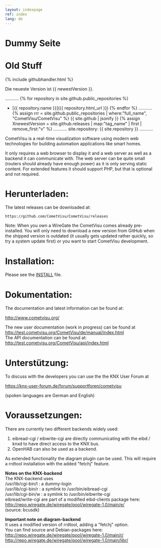 ```yaml
---
layout: indexpage
ref: index
lang: de
---
```


Dummy Seite
===========

Old Stuff
=========

{% include githubhandler.html %}

Die neueste Version ist {{ newestVersion }}.

...........
{% for repository in site.github.public_repositories %}
  * [{{ repository.name }}]({{ repository.html_url }})
{% endfor %}
...........
{% assign rrr = site.github.public_repositories | where:"full_name", "CometVisu/CometVisu" %}
{{ site.github | jsonify }}
{% assign XnewestVersion = site.github.releases | map:"tag_name" | first | remove_first:"v" %}
...........
site.repository: {{ site.repository }}
...........

CometVisu is a real-time visualization software using modern web technologies for
building automation applications like smart homes.

It only requires a web browser to display it and a web server as well as a 
backend it can communicate with. The web server can be quite small (routers
should already have enough power) as it is only serving static content. For 
extended features it should support PHP, but that is optional and not required.

Herunterladen:
==============

The latest releases can be downloaded at:

    https://github.com/CometVisu/CometVisu/releases
    
Note: When you own a WireGate the CometVisu comes already pre-installed.
You will only need to download a new version from GitHub when the shipped version
is outdated (it usually gets updated rather quickly, so try a system update 
first) or you want to start CometVisu development.

Installation:
=============

Please see the [INSTALL](./INSTALL) file.

Dokumentation:
==============

The documentation and latest information can be found at:
    
http://www.cometvisu.org/

The new user documentation (work in progress) can be found at http://test.cometvisu.org/CometVisu/de/manual/index.html  
The API documentation can be found at: http://test.cometvisu.org/CometVisu/api/index.html  
    
Unterstützung:
==============

To discuss with the developers you can use the the KNX User Forum
at 

https://knx-user-forum.de/forum/supportforen/cometvisu

(spoken languages are German and English)

Voraussetzungen:
================

There are currently two different backends widely used: 

1. eibread-cgi / eibwrite-cgi are directly communicating with the eibd / knxd to have direct access to the KNX bus.
2. OpenHAB can also be used as a backend.

As extended functionality the diagram plugin can be used. This will require 
a rrdtool installation with the added "fetchj" feature.

**Notes on the KNX-backend**  
The KNX-backend uses  
/usr/lib/cgi-bin/l : a dummy-login  
/usr/lib/cgi-bin/r : a symlink to /usr/bin/eibread-cgi  
/usr/lib/cgi-bin/w : a symlink to /usr/bin/eibwrite-cgi  
eibread/write-cgi are part of a modified eibd-clients package here:  
http://repo.wiregate.de/wiregate/pool/wiregate-1.0/main/e/  
(source: bcusdk)  

**Important note on diagram-backend**  
It uses a modified version of rrdtool, adding a "fetchj" option.  
You can find source and Debian-packages here:  
http://repo.wiregate.de/wiregate/pool/wiregate-1.0/main/r/  
http://repo.wiregate.de/wiregate/pool/wiregate-1.0/main/libr/  
